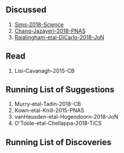 ## Discussed

1. [Sims-2018-Science](paper.md#user-content-Sims2018)
1. [Chang-Jazayeri-2018-PNAS](paper.md#user-content-Chang2018)
1. [Rajalingham-etal-DiCarlo-2018-JoN](paper.md#user-content-Rajalingham2018)

## Read

1. Lisi-Cavanagh-2015-CB

## Running List of Suggestions

1. Murry-etal-Tadin-2018-CB
1. Kown-etal-Knill-2015-PNAS
1. vanHeusden-etal-Hogendoorn-2018-JoN
1. O'Toole-etal-Chellappa-2018-TiCS

## Running List of Discoveries

